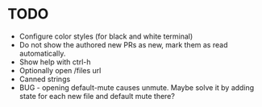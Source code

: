 # TODO
* Configure color styles (for black and white terminal)
* Do not show the authored new PRs as new, mark them as read automatically.
* Show help with ctrl-h
* Optionally open /files url
* Canned strings
* BUG - opening default-mute causes unmute. Maybe solve it by adding state for each new file and default mute there?

